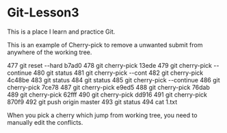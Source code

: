 # Git-Lesson3
This is a place I learn and practice Git.

This is an example of Cherry-pick to remove a unwanted submit from anywhere of the working tree. 


  477  git reset --hard b7ad0
  478  git cherry-pick 13ede
  479  git cherry-pick --continue
  480  git status
  481  git cherry-pick --cont
  482  git cherry-pick 4c48be
  483  git status
  484  git status
  485  git cherry-pick --continue
  486  git cherry-pick 7ce78
  487  git cherry-pick e9ed5
  488  git cherry-pick 76dab
  489  git cherry-pick 62fff
  490  git cherry-pick dd916
  491  git cherry-pick 870f9
  492  git push origin master
  493  git status
  494  cat 1.txt


When you pick a cherry which jump from working tree, you need to manually edit the conflicts. 
